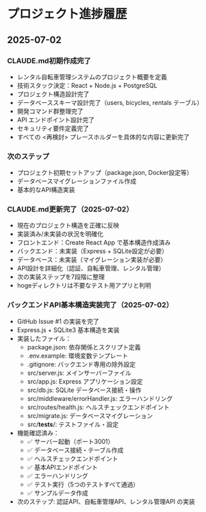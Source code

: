 # プロジェクト進捗履歴

## 2025-07-02

### CLAUDE.md初期作成完了
- レンタル自転車管理システムのプロジェクト概要を定義
- 技術スタック決定：React + Node.js + PostgreSQL
- プロジェクト構造設計完了
- データベーススキーマ設計完了（users, bicycles, rentals テーブル）
- 開発コマンド群整理完了
- API エンドポイント設計完了
- セキュリティ要件定義完了
- すべての <再検討> プレースホルダーを具体的な内容に更新完了

### 次のステップ
- プロジェクト初期セットアップ（package.json, Docker設定等）
- データベースマイグレーションファイル作成
- 基本的なAPI構造実装

### CLAUDE.md更新完了（2025-07-02）
- 現在のプロジェクト構造を正確に反映
- 実装済み/未実装の状況を明確化
- フロントエンド：Create React App で基本構造作成済み
- バックエンド：未実装（Express + SQLite設定が必要）
- データベース：未実装（マイグレーション実装が必要）
- API設計を詳細化（認証、自転車管理、レンタル管理）
- 次の実装ステップを7段階に整理
- hogeディレクトリは不要なテスト用アプリと判明

### バックエンドAPI基本構造実装完了（2025-07-02）
- GitHub Issue #1 の実装を完了
- Express.js + SQLite3 基本構造を実装
- 実装したファイル：
  - package.json: 依存関係とスクリプト定義
  - .env.example: 環境変数テンプレート
  - .gitignore: バックエンド専用の除外設定
  - src/server.js: メインサーバーファイル
  - src/app.js: Express アプリケーション設定
  - src/db.js: SQLite データベース接続・操作
  - src/middleware/errorHandler.js: エラーハンドリング
  - src/routes/health.js: ヘルスチェックエンドポイント
  - src/migrate.js: データベースマイグレーション
  - src/__tests__/: テストファイル・設定
- 機能確認済み：
  - ✅ サーバー起動（ポート3001）
  - ✅ データベース接続・テーブル作成
  - ✅ ヘルスチェックエンドポイント
  - ✅ 基本APIエンドポイント
  - ✅ エラーハンドリング
  - ✅ テスト実行（5つのテストすべて通過）
  - ✅ サンプルデータ作成
- 次のステップ: 認証API、自転車管理API、レンタル管理API の実装